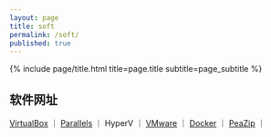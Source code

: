 ```yaml
---
layout: page
title: soft
permalink: /soft/
published: true
---
```


<div class="page" markdown="1">
<base target="_blank">
{% include page/title.html title=page.title subtitle=page_subtitle %}

## 软件网址

[VirtualBox](https://www.virtualbox.org/) ｜ 
[Parallels](https://www.parallels.com/) ｜ 
HyperV ｜ 
[VMware](https://www.vmware.com/) ｜ 
[Docker](https://www.docker.com/) ｜ 
[PeaZip](https://peazip.github.io/) ｜ 
